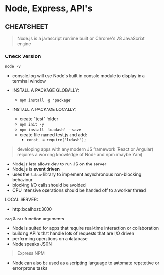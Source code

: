 # Node, Express, API's

## CHEATSHEET

> Node.js is a javascript runtime built on Chrome's V8 JavaScript engine

### Check Version

`node -v`

- console.log will use Node's built in console module to display in a terminal window

- INSTALL A PACKAGE GLOBALLY:
  - `npm install -g 'package'`

- INSTALL A PACKAGE LOCALLY:
  - create "test" folder
  - `npm init -y`
  - `npm install 'loadash' --save`
  - create file named test.js and add:
    - `const_ = require('lodash');`

> developing apps with any modern JS framework (React or Angular) requires a working knowledge of Node and npm (maybe Yam)

- Node.js lets allows dev to run JS on the server
- Node.js is **event driven**
- uses the `libuv` library to implement asynchronous non-blocking behaviour
- blocking I/O calls should be avoided
- CPU intensive operations should be handed off to a worker thread

LOCAL SERVER:
- http:localhost:3000

`req` & `res` function arguments

- Node is suited for apps that require real-time interaction or collaboration
- building API's that handle lots of requests that are I/O driven
- performing operations on a database
- Node speaks JSON

> Express NPM

- Node can also be used as a scripting language to automate repetetive or error prone tasks


